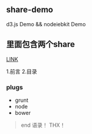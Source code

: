 ## share-demo
d3.js Demo &amp;&amp; nodeiebkit Demo

###
里面包含两个share
---------
[LINK]()  

1.前言
2.目录

### plugs
- grunt
- node 
- bower

> end 语录！ THX！


